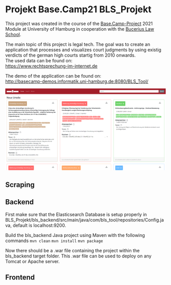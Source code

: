 # Projekt Base.Camp21 BLS_Projekt

This project was created in the course of the [Base.Camp-Project](https://www.inf.uni-hamburg.de/inst/basecamp/projects/ba-projekt.html) 2021 Module at University of Hamburg in cooperation with the [Bucerius Law School](https://www.law-school.de/).

The main topic of this project is legal tech. The goal was to create an application that processes and visualizes court judgments by using existig verdicts of the german high courts startig from 2010 onwards.  
The used data can be found on:  
https://www.rechtsprechung-im-internet.de

The demo of the application can be found on:  
http://basecamp-demos.informatik.uni-hamburg.de:8080/BLS_Tool/

![GitHub Logo](listenansicht.png)

## Scraping

## Backend
First make sure that the Elasticsearch Database is setup properly in BLS_Projekt/bls_backend/src/main/java/com/bls_tool/repositories/Config.java, default is localhost:9200.

Build the bls_backend Java project using Maven with the following commands
``` mvn clean ```
``` mvn install ```
``` mvn package ```

Now there should be a .war file containing the project within the bls_backend target folder. This .war file can be used to deploy on any Tomcat or Apache server.
## Frontend
